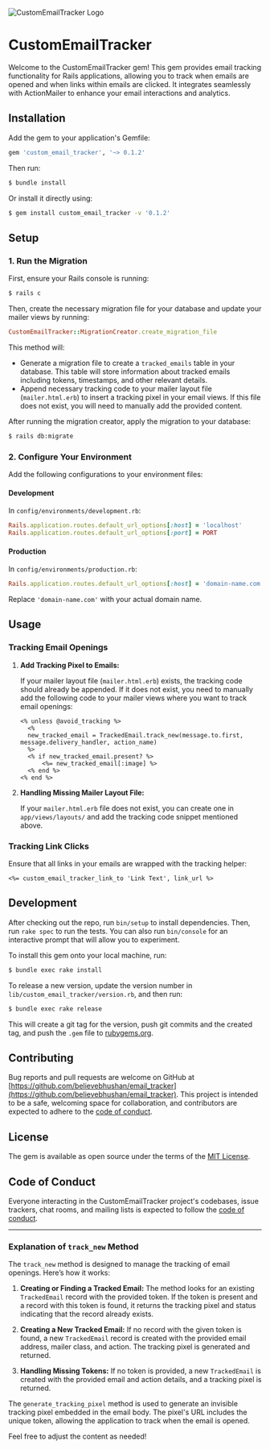 
![CustomEmailTracker Logo](https://repository-images.githubusercontent.com/859835840/76fa9ee4-f229-4ec7-bf32-450e756a1095)

# CustomEmailTracker

Welcome to the CustomEmailTracker gem! This gem provides email tracking functionality for Rails applications, allowing you to track when emails are opened and when links within emails are clicked. It integrates seamlessly with ActionMailer to enhance your email interactions and analytics.

## Installation

Add the gem to your application's Gemfile:

```ruby
gem 'custom_email_tracker', '~> 0.1.2'
```

Then run:

```bash
$ bundle install
```

Or install it directly using:

```bash
$ gem install custom_email_tracker -v '0.1.2'
```

## Setup

### 1. Run the Migration

First, ensure your Rails console is running:

```bash
$ rails c
```

Then, create the necessary migration file for your database and update your mailer views by running:

```ruby
CustomEmailTracker::MigrationCreator.create_migration_file
```

This method will:
- Generate a migration file to create a `tracked_emails` table in your database. This table will store information about tracked emails including tokens, timestamps, and other relevant details.
- Append necessary tracking code to your mailer layout file (`mailer.html.erb`) to insert a tracking pixel in your email views. If this file does not exist, you will need to manually add the provided content.

After running the migration creator, apply the migration to your database:

```bash
$ rails db:migrate
```

### 2. Configure Your Environment

Add the following configurations to your environment files:

#### Development

In `config/environments/development.rb`:

```ruby
Rails.application.routes.default_url_options[:host] = 'localhost'
Rails.application.routes.default_url_options[:port] = PORT
```

#### Production

In `config/environments/production.rb`:

```ruby
Rails.application.routes.default_url_options[:host] = 'domain-name.com'
```

Replace `'domain-name.com'` with your actual domain name.

## Usage

### Tracking Email Openings

1. **Add Tracking Pixel to Emails:**

   If your mailer layout file (`mailer.html.erb`) exists, the tracking code should already be appended. If it does not exist, you need to manually add the following code to your mailer views where you want to track email openings:

   ```erb
   <% unless @avoid_tracking %>
     <%
     new_tracked_email = TrackedEmail.track_new(message.to.first, message.delivery_handler, action_name)
     %>
     <% if new_tracked_email.present? %>
         <%= new_tracked_email[:image] %>
     <% end %>
   <% end %>
   ```

2. **Handling Missing Mailer Layout File:**

   If your `mailer.html.erb` file does not exist, you can create one in `app/views/layouts/` and add the tracking code snippet mentioned above.

### Tracking Link Clicks

Ensure that all links in your emails are wrapped with the tracking helper:

```erb
<%= custom_email_tracker_link_to 'Link Text', link_url %>
```

## Development

After checking out the repo, run `bin/setup` to install dependencies. Then, run `rake spec` to run the tests. You can also run `bin/console` for an interactive prompt that will allow you to experiment.

To install this gem onto your local machine, run:

```bash
$ bundle exec rake install
```

To release a new version, update the version number in `lib/custom_email_tracker/version.rb`, and then run:

```bash
$ bundle exec rake release
```

This will create a git tag for the version, push git commits and the created tag, and push the `.gem` file to [rubygems.org](https://rubygems.org).

## Contributing

Bug reports and pull requests are welcome on GitHub at [https://github.com/believebhushan/email_tracker](https://github.com/believebhushan/email_tracker). This project is intended to be a safe, welcoming space for collaboration, and contributors are expected to adhere to the [code of conduct](https://github.com/believebhushan/email_tracker/blob/master/CODE_OF_CONDUCT.md).

## License

The gem is available as open source under the terms of the [MIT License](https://opensource.org/licenses/MIT).

## Code of Conduct

Everyone interacting in the CustomEmailTracker project's codebases, issue trackers, chat rooms, and mailing lists is expected to follow the [code of conduct](https://github.com/believebhushan/email_tracker/blob/master/CODE_OF_CONDUCT.md).

---

### Explanation of `track_new` Method

The `track_new` method is designed to manage the tracking of email openings. Here’s how it works:

1. **Creating or Finding a Tracked Email:**
   The method looks for an existing `TrackedEmail` record with the provided token. If the token is present and a record with this token is found, it returns the tracking pixel and status indicating that the record already exists.

2. **Creating a New Tracked Email:**
   If no record with the given token is found, a new `TrackedEmail` record is created with the provided email address, mailer class, and action. The tracking pixel is generated and returned.

3. **Handling Missing Tokens:**
   If no token is provided, a new `TrackedEmail` is created with the provided email and action details, and a tracking pixel is returned.

The `generate_tracking_pixel` method is used to generate an invisible tracking pixel embedded in the email body. The pixel's URL includes the unique token, allowing the application to track when the email is opened.

Feel free to adjust the content as needed!
